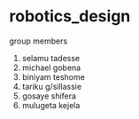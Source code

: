 # robotics_design

group members
  1. selamu tadesse
  2. michael gobena
  3. biniyam teshome
  4. tariku g/sillassie
  5. gosaye shifera
  6. mulugeta kejela
